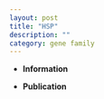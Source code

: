 ```yaml
---
layout: post
title: "HSP"
description: ""
category: gene family
---
```


* **Information**  

* **Publication**  


